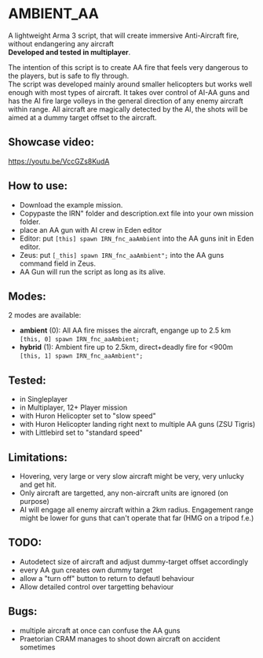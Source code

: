 # AMBIENT_AA
A lightweight Arma 3 script, that will create immersive Anti-Aircraft fire, without endangering any aircraft <br>
__Developed and tested in multiplayer__.

The intention of this script is to create AA fire that feels very dangerous to the players, but is safe to fly through.<br>
The script was developed mainly around smaller helicopters but works well enough with most types of aircraft. It takes over control of AI-AA guns and has the AI fire large volleys in the general direction of any enemy aircraft within range. All aircraft are magically detected by the AI, the shots will be aimed at a dummy target offset to the aircraft. 

## Showcase video:
https://youtu.be/VccGZs8KudA

## How to use:
- Download the example mission. 
- Copypaste the IRN" folder and description.ext file into your own mission folder.
- place an AA gun with AI crew in Eden editor
- Editor: put ```[this] spawn IRN_fnc_aaAmbient``` into the AA guns init in Eden editor.
- Zeus: put ```[_this] spawn IRN_fnc_aaAmbient";``` into the AA guns command field in Zeus.
- AA Gun will run the script as long as its alive.

## Modes:
2 modes are available: 
- __ambient__ (0): All AA fire misses the aircraft, engange up to 2.5 km<br>```[this, 0] spawn IRN_fnc_aaAmbient;```
- __hybrid__ (1): Ambient fire up to 2.5km, direct+deadly fire for <900m<br>```[this, 1] spawn IRN_fnc_aaAmbient";```



## Tested:
- in Singleplayer
- in Multiplayer, 12+ Player mission
- with Huron Helicopter set to "slow speed"
- with Huron Helicopter landing right next to multiple AA guns (ZSU Tigris)
- with Littlebird set to "standard speed"

## Limitations:
- Hovering, very large or very slow aircraft might be very, very unlucky and get hit. 
- Only aircraft are targetted, any non-aircraft units are ignored (on purpose)
- AI will engage all enemy aircraft within a 2km radius. Engagement range might be lower for guns that can't operate that far (HMG on a tripod f.e.)

## TODO:
- Autodetect size of aircraft and adjust dummy-target offset accordingly
- every AA gun creates own dummy target
- allow a "turn off" button to return to defautl behaviour
- Allow detailed control over targetting behaviour

## Bugs:
- multiple aircraft at once can confuse the AA guns
- Praetorian CRAM manages to shoot down aircraft on accident sometimes
